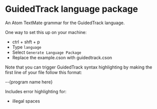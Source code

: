 # GuidedTrack language package

An Atom TextMate grammar for the GuidedTrack language.

One way to set this up on your machine:
* ctrl + shft + p
* Type `language`
* Select `Generate Language Package`
* Replace the example.cson with guidedtrack.cson

Note that you can trigger GuidedTrack syntax highlighting by making the first line of your file follow this format:

  --{program name here}

Includes error highlighting for:
  * illegal spaces
